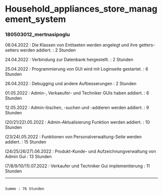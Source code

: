 # Household_appliances_store_management_system

### 180503012_mertnasipoglu

08.04.2022            : Die Klassen von Entitaeten werden angelegt und ihre getters-setters werden addiert. : 2 Stunden

24.04.2022            : Verbindung zur Datenbank hergestellt.                                               : 2 Stunden

25.04.2022            : Programmierung von GUI wird mit Loginseite gestartet.                               : 6 Stunden

26.04.2022            : Debugging und andere Aufbesserungen                                                 : 2 Stunden

01.05.2022            : Admin-, Verkaeufer- und Techniker GUIs haben addiert.                               : 6 Stunden

12.05.2022            : Admin-löschen, -suchen und -addieren werden addiert.                                : 9 Stunden

(20/21/22).05.2022    : Admin-Aktualisierung Funktion werden addiert.                                       : 10 Stunden

(23/24).05.2022       : Funktionen von Personalverwaltung-Seite werden addiert.                             : 15 Stunden

(24/25/26/27).06.2022 :	Produkt-Kunde- und Aufzeichnungverwaltung von Admin Gui	                            : 13 Stunden

(7/8/9/10/11).07.2022	: Verkaufer und Techniker Gui implementierung                                         : 11 Stunden

--------------------------------------------------------------------------------------------------------------------------
                                                                                                      Summe : 76 Stunden
